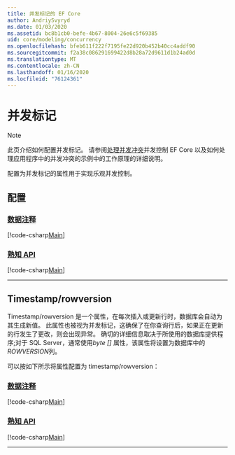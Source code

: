 ```yaml
---
title: 并发标记的 EF Core
author: AndriySvyryd
ms.date: 01/03/2020
ms.assetid: bc8b1cb0-befe-4b67-8004-26e6c5f69385
uid: core/modeling/concurrency
ms.openlocfilehash: bfeb611f222f7195fe22d920b452b40cc4addf90
ms.sourcegitcommit: f2a38c086291699422d8b28a72d9611d1b24ad0d
ms.translationtype: MT
ms.contentlocale: zh-CN
ms.lasthandoff: 01/16/2020
ms.locfileid: "76124361"
---
```

# <a name="concurrency-tokens"></a>并发标记

> [!NOTE]
> 此页介绍如何配置并发标记。 请参阅[处理并发冲突](../saving/concurrency.md)并发控制 EF Core 以及如何处理应用程序中的并发冲突的示例中的工作原理的详细说明。

配置为并发标记的属性用于实现乐观并发控制。

## <a name="configuration"></a>配置

### <a name="data-annotationstabdata-annotations"></a>[数据注释](#tab/data-annotations)

[!code-csharp[Main](../../../samples/core/Modeling/DataAnnotations/Concurrency.cs?name=Concurrency&highlight=5)]

### <a name="fluent-apitabfluent-api"></a>[熟知 API](#tab/fluent-api)

[!code-csharp[Main](../../../samples/core/Modeling/FluentAPI/Concurrency.cs?name=Concurrency&highlight=5)]

***

## <a name="timestamprowversion"></a>Timestamp/rowversion

Timestamp/rowversion 是一个属性，在每次插入或更新行时，数据库会自动为其生成新值。 此属性也被视为并发标记，这确保了在你查询行后，如果正在更新的行发生了更改，则会出现异常。 确切的详细信息取决于所使用的数据库提供程序;对于 SQL Server，通常使用*byte []* 属性，该属性将设置为数据库中的*ROWVERSION*列。

可以按如下所示将属性配置为 timestamp/rowversion：

### <a name="data-annotationstabdata-annotations"></a>[数据注释](#tab/data-annotations)

[!code-csharp[Main](../../../samples/core/Modeling/DataAnnotations/Timestamp.cs?name=Timestamp&highlight=7)]

### <a name="fluent-apitabfluent-api"></a>[熟知 API](#tab/fluent-api)

[!code-csharp[Main](../../../samples/core/Modeling/FluentAPI/Timestamp.cs?name=Timestamp&highlight=9,17)]

***
